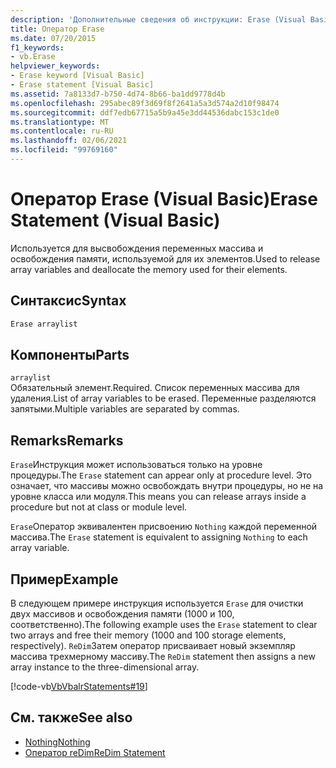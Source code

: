 ```yaml
---
description: 'Дополнительные сведения об инструкции: Erase (Visual Basic)'
title: Оператор Erase
ms.date: 07/20/2015
f1_keywords:
- vb.Erase
helpviewer_keywords:
- Erase keyword [Visual Basic]
- Erase statement [Visual Basic]
ms.assetid: 7a8133d7-b750-4d74-8b66-ba1dd9778d4b
ms.openlocfilehash: 295abec89f3d69f8f2641a5a3d574a2d10f98474
ms.sourcegitcommit: ddf7edb67715a5b9a45e3dd44536dabc153c1de0
ms.translationtype: MT
ms.contentlocale: ru-RU
ms.lasthandoff: 02/06/2021
ms.locfileid: "99769160"
---
```

# <a name="erase-statement-visual-basic"></a><span data-ttu-id="9981d-103">Оператор Erase (Visual Basic)</span><span class="sxs-lookup"><span data-stu-id="9981d-103">Erase Statement (Visual Basic)</span></span>

<span data-ttu-id="9981d-104">Используется для высвобождения переменных массива и освобождения памяти, используемой для их элементов.</span><span class="sxs-lookup"><span data-stu-id="9981d-104">Used to release array variables and deallocate the memory used for their elements.</span></span>  
  
## <a name="syntax"></a><span data-ttu-id="9981d-105">Синтаксис</span><span class="sxs-lookup"><span data-stu-id="9981d-105">Syntax</span></span>  
  
```vb  
Erase arraylist  
```  
  
## <a name="parts"></a><span data-ttu-id="9981d-106">Компоненты</span><span class="sxs-lookup"><span data-stu-id="9981d-106">Parts</span></span>  

 `arraylist`  
 <span data-ttu-id="9981d-107">Обязательный элемент.</span><span class="sxs-lookup"><span data-stu-id="9981d-107">Required.</span></span> <span data-ttu-id="9981d-108">Список переменных массива для удаления.</span><span class="sxs-lookup"><span data-stu-id="9981d-108">List of array variables to be erased.</span></span> <span data-ttu-id="9981d-109">Переменные разделяются запятыми.</span><span class="sxs-lookup"><span data-stu-id="9981d-109">Multiple variables are separated by commas.</span></span>  
  
## <a name="remarks"></a><span data-ttu-id="9981d-110">Remarks</span><span class="sxs-lookup"><span data-stu-id="9981d-110">Remarks</span></span>  

 <span data-ttu-id="9981d-111">`Erase`Инструкция может использоваться только на уровне процедуры.</span><span class="sxs-lookup"><span data-stu-id="9981d-111">The `Erase` statement can appear only at procedure level.</span></span> <span data-ttu-id="9981d-112">Это означает, что массивы можно освобождать внутри процедуры, но не на уровне класса или модуля.</span><span class="sxs-lookup"><span data-stu-id="9981d-112">This means you can release arrays inside a procedure but not at class or module level.</span></span>  
  
 <span data-ttu-id="9981d-113">`Erase`Оператор эквивалентен присвоению `Nothing` каждой переменной массива.</span><span class="sxs-lookup"><span data-stu-id="9981d-113">The `Erase` statement is equivalent to assigning `Nothing` to each array variable.</span></span>  
  
## <a name="example"></a><span data-ttu-id="9981d-114">Пример</span><span class="sxs-lookup"><span data-stu-id="9981d-114">Example</span></span>  

 <span data-ttu-id="9981d-115">В следующем примере инструкция используется `Erase` для очистки двух массивов и освобождения памяти (1000 и 100, соответственно).</span><span class="sxs-lookup"><span data-stu-id="9981d-115">The following example uses the `Erase` statement to clear two arrays and free their memory (1000 and 100 storage elements, respectively).</span></span> <span data-ttu-id="9981d-116">`ReDim`Затем оператор присваивает новый экземпляр массива трехмерному массиву.</span><span class="sxs-lookup"><span data-stu-id="9981d-116">The `ReDim` statement then assigns a new array instance to the three-dimensional array.</span></span>  
  
 [!code-vb[VbVbalrStatements#19](~/samples/snippets/visualbasic/VS_Snippets_VBCSharp/VbVbalrStatements/VB/Class1.vb#19)]  
  
## <a name="see-also"></a><span data-ttu-id="9981d-117">См. также</span><span class="sxs-lookup"><span data-stu-id="9981d-117">See also</span></span>

- [<span data-ttu-id="9981d-118">Nothing</span><span class="sxs-lookup"><span data-stu-id="9981d-118">Nothing</span></span>](../nothing.md)
- [<span data-ttu-id="9981d-119">Оператор reDim</span><span class="sxs-lookup"><span data-stu-id="9981d-119">ReDim Statement</span></span>](redim-statement.md)
